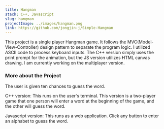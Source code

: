 ```yaml
---
title: Hangman
stack: C++, Javascript
slug: hangman
projectImage: ../images/hangman.png
link: https://github.com/jongjin-j/Simple-Hangman
---
```


This project is a single player Hangman game. It follows the MVC(Model-View-Controller) design pattern to separate the program logic. I utilized ASCII code to process keyboard inputs. The C++ version simply uses the print prompt for the animation, but the JS version utilizes HTML canvas drawing. I am currently working on the multiplayer version. 

### More about the Project

The user is given ten chances to guess the word.

C++ version: This runs on the user's terminal. This version is a two-player game that one person will enter a word at the beginning of the game, and the other will guess the word. 

Javascript version: This runs as a web application. Click any button to enter an alphabet to guess the word. 

